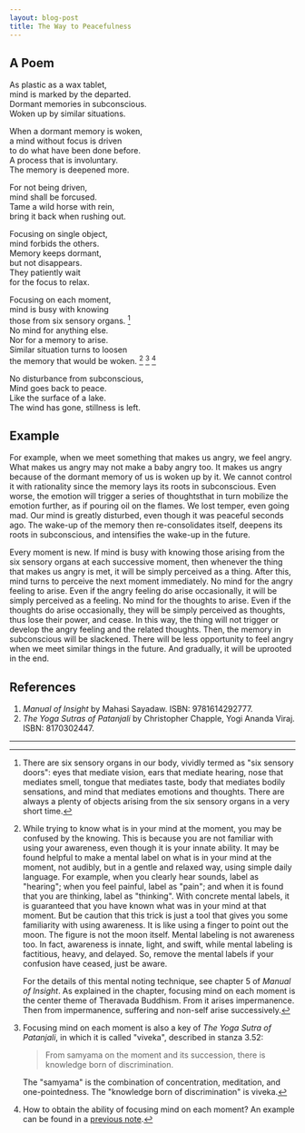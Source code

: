```yaml
---
layout: blog-post
title: The Way to Peacefulness
---
```


## A Poem

As plastic as a wax tablet,  
mind is marked by the departed.  
Dormant memories in subconscious.  
Woken up by similar situations.  

When a dormant memory is woken,  
a mind without focus is driven  
to do what have been done before.  
A process that is involuntary.  
The memory is deepened more.  

For not being driven,  
mind shall be forcused.  
Tame a wild horse with rein,  
bring it back when rushing out.  

Focusing on single object,  
mind forbids the others.  
Memory keeps dormant,  
but not disappears.  
They patiently wait  
for the focus to relax.  

Focusing on each moment,  
mind is busy with knowing  
those from six sensory organs. [^six-sensory-organs]  
No mind for anything else.  
Nor for a memory to arise.  
Similar situation turns to loosen  
the memory that would be woken. [^mental-noting] [^viveka] [^practice]  

No disturbance from subconscious,  
Mind goes back to peace.  
Like the surface of a lake.  
The wind has gone, stillness is left.  

  [^six-sensory-organs]: There are six sensory organs in our body, vividly termed as "six sensory doors": eyes that mediate vision, ears that mediate hearing, nose that mediates smell, tongue that mediates taste, body that mediates bodily sensations, and mind that mediates emotions and thoughts. There are always a plenty of objects arising from the six sensory organs in a very short time.

  [^mental-noting]: While trying to know what is in your mind at the moment, you may be confused by the knowing. This is because you are not familiar with using your awareness, even though it is your innate ability. It may be found helpful to make a mental label on what is in your mind at the moment, not audibly, but in a gentle and relaxed way, using simple daily language. For example, when you clearly hear sounds, label as "hearing"; when you feel painful, label as "pain"; and when it is found that you are thinking, label as "thinking". With concrete mental labels, it is guaranteed that you have known what was in your mind at that moment. But be caution that this trick is just a tool that gives you some familiarity with using awareness. It is like using a finger to point out the moon. The figure is not the moon itself. Mental labeling is not awareness too. In fact, awareness is innate, light, and swift, while mental labeling is factitious, heavy, and delayed. So, remove the mental labels if your confusion have ceased, just be aware.

    For the details of this mental noting technique, see chapter 5 of _Manual of Insight_. As explained in the chapter, focusing mind on each moment is the center theme of Theravada Buddhism. From it arises impermanence. Then from impermanence, suffering and non-self arise successively.

  [^viveka]: Focusing mind on each moment is also a key of _The Yoga Sutra of Patanjali_, in which it is called "viveka", described in stanza 3.52:

    > From samyama on the moment and its succession, there is knowledge born of discrimination.

    The "samyama" is the combination of concentration, meditation, and one-pointedness. The "knowledge born of discrimination" is viveka.

  [^practice]: How to obtain the ability of focusing mind on each moment? An example can be found in a [previous note](2024-01-13-synaptic-plasticity.md#example).

## Example

For example, when we meet something that makes us angry, we feel angry. What makes us angry may not make a baby angry too. It makes us angry because of the dormant memory of us is woken up by it. We cannot control it with rationality since the memory lays its roots in subconscious. Even worse, the emotion will trigger a series of thoughtsthat in turn mobilize the emotion further, as if pouring oil on the flames. We lost temper, even going mad. Our mind is greatly disturbed, even though it was peaceful seconds ago. The wake-up of the memory then re-consolidates itself, deepens its roots in subconscious, and intensifies the wake-up in the future.

Every moment is new. If mind is busy with knowing those arising from the six sensory organs at each successive moment, then whenever the thing that makes us angry is met, it will be simply perceived as a thing. After this, mind turns to perceive the next moment immediately. No mind for the angry feeling to arise. Even if the angry feeling do arise occasionally, it will be simply perceived as a feeling. No mind for the thoughts to arise. Even if the thoughts do arise occasionally, they will be simply perceived as thoughts, thus lose their power, and cease. In this way, the thing will not trigger or develop the angry feeling and the related thoughts. Then, the memory in subconscious will be slackened. There will be less opportunity to feel angry when we meet similar things in the future. And gradually, it will be uprooted in the end.

## References

1. _Manual of Insight_ by Mahasi Sayadaw. ISBN: 9781614292777.
1. _The Yoga Sutras of Patanjali_ by Christopher Chapple, Yogi Ananda Viraj. ISBN: 8170302447.

---
